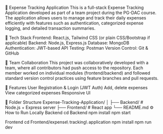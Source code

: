 🧾 Expense Tracking Application
This is a full-stack Expense Tracking Application developed as part of a team project during the PG-DAC course. 
The application allows users to manage and track their daily expenses efficiently with features such as authentication, categorized expense logging, and detailed transaction summaries.

🔧 Tech Stack
Frontend: React.js, Tailwind CSS (or plain CSS/Bootstrap if applicable)
Backend: Node.js, Express.js
Database: MongoDB
Authentication: JWT-based
API Testing: Postman
Version Control: Git & GitHub

👥 Team Collaboration
This project was collaboratively developed with a team, where all contributors had push access to the repository. 
Each member worked on individual modules (frontend/backend) and followed standard version control practices using feature branches and pull requests.


🚀 Features
User Registration & Login (JWT Auth)
Add, delete expenses
View categorized expenses
Responsive UI

📁 Folder Structure
Expense-Tracking-Application/
│
├── Backend/        # Node.js + Express server
├── Frontend/       # React app
└── README.md
⚙️ How to Run Locally
Backend
   cd Backend
   npm install
   npm start

Frontend
   cd Frontend/expense\ tracking\ application
   npm install
   npm run dev
